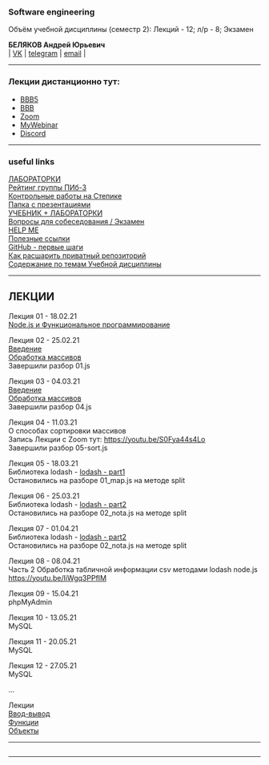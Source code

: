 ### Software engineering  

Объём учебной дисциплины (семестр 2): Лекций - 12; л/р - 8; Экзамен  

**БЕЛЯКОВ Андрей Юрьевич**  
| [VK](https://vk.com/permCube) | [telegram](https://t.me/AndreyPerm) | [email](mailto:belyakov@pgatu.ru) |  
  
--- 

### Лекции дистанционно тут:  

* [BBB5](https://bbb5.psaa.ru/b/and-rqi-vdx)  
* [BBB](https://bbb.psaa.ru/b/and-jcn-9at)  
* [Zoom](https://us04web.zoom.us/j/6931731236?pwd=T1lNamFoMjJtMHlSbWVKZHF2d3Qwdz09)  
* [MyWebinar](https://go.mywebinar.com/npkg-qmfz-cgsl-cdtw)  
* [Discord](https://discord.gg/ZK4kgdn)  

--- 

### useful links  

[ЛАБОРАТОРКИ](/LABRAB/)  
[Рейтинг группы ПИб-3](https://docs.google.com/spreadsheets/d/189XjCTS8Duof7kzUyPp8pZJd0F9IcxT7rorJR9f3Hnk/edit?usp=sharing)  
[Контрольные работы на Степике](https://stepik.org/64867/)  
[Папка с презентациями](https://drive.google.com/drive/folders/1oIwYQdkQ0gjt4PXG1wOf-2JBIxu3rOUT?usp=sharing)  
[УЧЕБНИК + ЛАБОРАТОРКИ](https://pcoding.ru/pdf/jsFuncCoding.pdf)  
[Вопросы для собеседования / Экзамен](questions.md)  
[HELP ME](HELPME.md)  
[Полезные ссылки](LINKS.md)  
[GitHub - первые шаги](https://youtu.be/axbgYWA8yQM)  
[Как расшарить приватный репозиторий](https://pcoding.ru/pdf/shareGit.pdf)  
[Содержание по темам Учебной дисциплины](content.md)  

---  

## ЛЕКЦИИ  

Лекция 01 - 18.02.21  
[Node.js и Функциональное программирование](https://show.zohopublic.com/publish/lgpre0a1454160d4141e8834b825916cafb31)  

Лекция 02 - 25.02.21  
[Введение](https://github.com/permCoding/se-21/tree/main/theme-00-intro)  
[Обработка массивов](https://github.com/permCoding/se-21/tree/main/theme-02-array)  
Завершили разбор 01.js  

Лекция 03 - 04.03.21  
[Введение](https://github.com/permCoding/se-21/tree/main/theme-00-intro)  
[Обработка массивов](https://github.com/permCoding/se-21/tree/main/theme-02-array)  
Завершили разбор 04.js  

Лекция 04 - 11.03.21  
О способах сортировки массивов  
Запись Лекции с Zoom тут: https://youtu.be/S0Fya44s4Lo  
Завершили разбор 05-sort.js  

Лекция 05 - 18.03.21  
Библиотека lodash - [lodash - part1](https://github.com/permCoding/se-21/tree/main/theme-05-lodash)  
Остановились на разборе 01_map.js на методе split  

Лекция 06 - 25.03.21  
Библиотека lodash - [lodash - part2](https://github.com/permCoding/se-21/tree/main/theme-05-lodash)  
Остановились на разборе 02_nota.js на методе split  

Лекция 07 - 01.04.21  
Библиотека lodash - [lodash - part2](https://github.com/permCoding/se-21/tree/main/theme-05-lodash)  
Остановились на разборе 02_nota.js на методе split  

Лекция 08 - 08.04.21  
Часть 2 Обработка табличной информации csv методами lodash node.js  
https://youtu.be/IiWgq3PPfIM  

Лекция 09 - 15.04.21  
phpMyAdmin  

Лекция 10 - 13.05.21  
MySQL  

Лекция 11 - 20.05.21  
MySQL  

Лекция 12 - 27.05.21  
MySQL  

...  

Лекции  
[Ввод-вывод](https://github.com/permCoding/se-21/tree/main/theme-01-io)  
[Функции](https://github.com/permCoding/se-21/tree/main/theme-03-func)  
[Объекты](https://github.com/permCoding/se-21/tree/main/theme-04-objects)  

---  

```

```

---  



